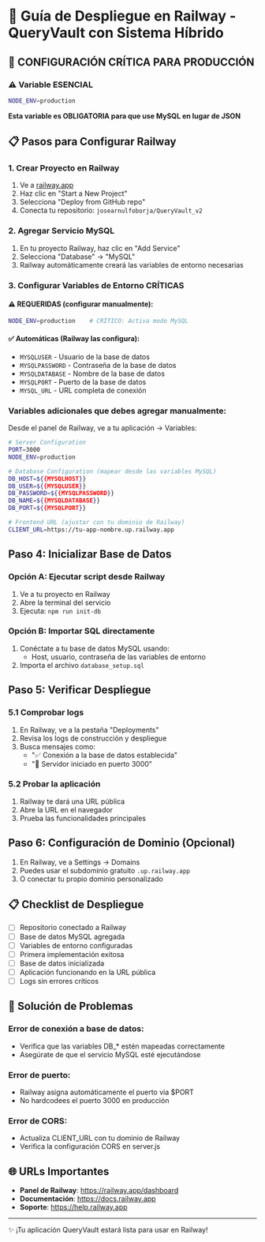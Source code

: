 # 🚀 Guía de Despliegue en Railway - QueryVault con Sistema Híbrido

## 🎯 **CONFIGURACIÓN CRÍTICA PARA PRODUCCIÓN**

### ⚠️ **Variable ESENCIAL**
```bash
NODE_ENV=production
```
**Esta variable es OBLIGATORIA para que use MySQL en lugar de JSON**

## 📋 **Pasos para Configurar Railway**

### 1. **Crear Proyecto en Railway**
1. Ve a [railway.app](https://railway.app)
2. Haz clic en "Start a New Project"
3. Selecciona "Deploy from GitHub repo"
4. Conecta tu repositorio: `josearnulfoborja/QueryVault_v2`

### 2. **Agregar Servicio MySQL**
1. En tu proyecto Railway, haz clic en "Add Service"
2. Selecciona "Database" → "MySQL"
3. Railway automáticamente creará las variables de entorno necesarias

### 3. **Configurar Variables de Entorno CRÍTICAS**

#### ⚠️ **REQUERIDAS (configurar manualmente):**
```bash
NODE_ENV=production    # CRÍTICO: Activa modo MySQL
```

#### ✅ **Automáticas (Railway las configura):**
- `MYSQLUSER` - Usuario de la base de datos  
- `MYSQLPASSWORD` - Contraseña de la base de datos
- `MYSQLDATABASE` - Nombre de la base de datos
- `MYSQLPORT` - Puerto de la base de datos
- `MYSQL_URL` - URL completa de conexión

### Variables adicionales que debes agregar manualmente:

Desde el panel de Railway, ve a tu aplicación → Variables:

```bash
# Server Configuration
PORT=3000
NODE_ENV=production

# Database Configuration (mapear desde las variables MySQL)
DB_HOST=${{MYSQLHOST}}
DB_USER=${{MYSQLUSER}}  
DB_PASSWORD=${{MYSQLPASSWORD}}
DB_NAME=${{MYSQLDATABASE}}
DB_PORT=${{MYSQLPORT}}

# Frontend URL (ajustar con tu dominio de Railway)
CLIENT_URL=https://tu-app-nombre.up.railway.app
```

## Paso 4: Inicializar Base de Datos

### Opción A: Ejecutar script desde Railway
1. Ve a tu proyecto en Railway
2. Abre la terminal del servicio
3. Ejecuta: `npm run init-db`

### Opción B: Importar SQL directamente
1. Conéctate a tu base de datos MySQL usando:
   - Host, usuario, contraseña de las variables de entorno
2. Importa el archivo `database_setup.sql`

## Paso 5: Verificar Despliegue

### 5.1 Comprobar logs
1. En Railway, ve a la pestaña "Deployments"
2. Revisa los logs de construcción y despliegue
3. Busca mensajes como:
   - "✅ Conexión a la base de datos establecida"
   - "🚀 Servidor iniciado en puerto 3000"

### 5.2 Probar la aplicación
1. Railway te dará una URL pública
2. Abre la URL en el navegador
3. Prueba las funcionalidades principales

## Paso 6: Configuración de Dominio (Opcional)

1. En Railway, ve a Settings → Domains
2. Puedes usar el subdominio gratuito `.up.railway.app`
3. O conectar tu propio dominio personalizado

## 📋 Checklist de Despliegue

- [ ] Repositorio conectado a Railway
- [ ] Base de datos MySQL agregada
- [ ] Variables de entorno configuradas
- [ ] Primera implementación exitosa
- [ ] Base de datos inicializada
- [ ] Aplicación funcionando en la URL pública
- [ ] Logs sin errores críticos

## 🔧 Solución de Problemas

### Error de conexión a base de datos:
- Verifica que las variables DB_* estén mapeadas correctamente
- Asegúrate de que el servicio MySQL esté ejecutándose

### Error de puerto:
- Railway asigna automáticamente el puerto via $PORT
- No hardcodees el puerto 3000 en producción

### Error de CORS:
- Actualiza CLIENT_URL con tu dominio de Railway
- Verifica la configuración CORS en server.js

## 🌐 URLs Importantes

- **Panel de Railway**: https://railway.app/dashboard
- **Documentación**: https://docs.railway.app
- **Soporte**: https://help.railway.app

---
✨ ¡Tu aplicación QueryVault estará lista para usar en Railway!